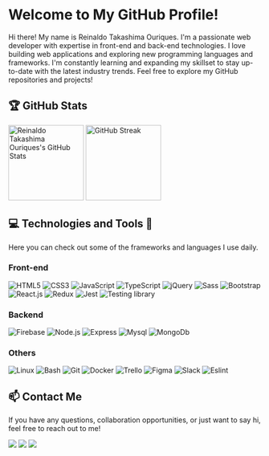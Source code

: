
# Welcome to My GitHub Profile! 

Hi there! My name is Reinaldo Takashima Ouriques. I'm a passionate web developer with expertise in front-end and back-end technologies. I love building web applications and exploring new programming languages and frameworks. I'm constantly learning and expanding my skillset to stay up-to-date with the latest industry trends. Feel free to explore my GitHub repositories and projects!

<div style="align: center;">
  <h2>🏆 GitHub Stats</h2>
    <img alt="Reinaldo Takashima Ouriques's GitHub Stats" src="https://github-readme-stats.vercel.app/api?username=ReinaldoTOuriques&show_icons=true&count_private=true&theme=dark" height="150em">
    <img alt="GitHub Streak" src="https://github-readme-streak-stats.herokuapp.com/?user=ReinaldoTOuriques&layout=compact&theme=dark" height="150em">
</div>

## 💻 Technologies and Tools 🧰
Here you can check out some of the frameworks and languages I use daily.

### Front-end 
<div>
  <img alt="HTML5" src="https://img.shields.io/badge/-HTML5-E34F26?style=for-the-badge&logo=html5&logoColor=white">
  <img alt="CSS3" src="https://img.shields.io/badge/-CSS3-1572B6?style=for-the-badge&logo=css3&logoColor=white">
  <img alt="JavaScript" src="https://img.shields.io/badge/-JavaScript-F7DF1E?style=for-the-badge&logo=javascript&logoColor=black">
  <img alt="TypeScript" src="https://img.shields.io/badge/-TypeScript-007ACC?style=for-the-badge&logo=typescript&logoColor=white">
  <img alt="jQuery" src="https://img.shields.io/badge/-jQuery-0769AD?style=for-the-badge&logo=jquery&logoColor=white">
  <img alt="Sass" src="https://img.shields.io/badge/Sass-CC6699?style=for-the-badge&logo=sass&logoColor=white">
  <img alt="Bootstrap" src="https://img.shields.io/badge/-Bootstrap-7952B3?style=for-the-badge&logo=bootstrap&logoColor=white">
  <img alt="React.js" src="https://img.shields.io/badge/-React.js-61DAFB?style=for-the-badge&logo=react&logoColor=black">
  <img alt="Redux" src="https://img.shields.io/badge/Redux-593D88?style=for-the-badge&logo=redux&logoColor=white">
  <img alt="Jest" src="https://img.shields.io/badge/Jest-C21325?style=for-the-badge&logo=jest&logoColor=white">
  <img alt="Testing library" src="https://img.shields.io/badge/testing%20library-323330?style=for-the-badge&logo=testing-library&logoColor=red">
</div>

### Backend
<div>
  <img alt="Firebase" src="https://img.shields.io/badge/-Firebase-FFCA28?style=for-the-badge&logo=firebase&logoColor=black">
  <img alt="Node.js" src="https://img.shields.io/badge/Node.js-339933?style=for-the-badge&logo=nodedotjs&logoColor=white">
  <img alt="Express" src="https://img.shields.io/badge/Express.js-404D59?style=for-the-badge">
  <img alt="Mysql" src="https://img.shields.io/badge/MySQL-005C84?style=for-the-badge&logo=mysql&logoColor=white">
  <img alt="MongoDb" src="https://img.shields.io/badge/MongoDB-4EA94B?style=for-the-badge&logo=mongodb&logoColor=white">
</div>

### Others
<div>
  <img alt="Linux" src="https://img.shields.io/badge/Linux-FCC624?style=for-the-badge&logo=linux&logoColor=black">
  <img alt="Bash" src="https://img.shields.io/badge/Shell_Script-121011?style=for-the-badge&logo=gnu-bash&logoColor=white">
  <img alt="Git" src="https://img.shields.io/badge/GIT-E44C30?style=for-the-badge&logo=git&logoColor=white">
  <img alt="Docker" src="https://img.shields.io/badge/Docker-2CA5E0?style=for-the-badge&logo=docker&logoColor=white">
  <img alt="Trello" src="https://img.shields.io/badge/Trello-0052CC?style=for-the-badge&logo=trello&logoColor=white">
  <img alt="Figma" src="https://img.shields.io/badge/Figma-F24E1E?style=for-the-badge&logo=figma&logoColor=white">
  <img alt="Slack" src="https://img.shields.io/badge/Slack-4A154B?style=for-the-badge&logo=slack&logoColor=white">
  <img alt="Eslint" src="https://img.shields.io/badge/eslint-3A33D1?style=for-the-badge&logo=eslint&logoColor=white">
</div>

## 📫 Contact Me
If you have any questions, collaboration opportunities, or just want to say hi, feel free to reach out to me!

<div>
  <a href="https://www.linkedin.com/in/reinaldotaka/" target="_blank" rel="noopener"><img src="https://img.shields.io/badge/-LinkedIn-%230077B5?style=for-the-badge&logo=linkedin&logoColor=white" target="_blank"></a> 
  <a href ="mailto:reinaldotouriques@gmail.com"><img src="https://img.shields.io/badge/-Gmail-%23333?style=for-the-badge&logo=gmail&logoColor=white" target="_blank"></a>
  <a href="https://www.instagram.com/reinaldot.ouriques/" target="_blank" rel="noopener"><img src="https://img.shields.io/badge/-Instagram-%23E4405F?style=for-the-badge&logo=instagram&logoColor=white" target="_blank"></a> 
</div>
